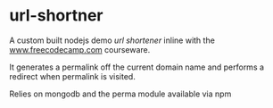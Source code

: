 # url-shortner

A custom built nodejs demo <em>url shortener</em> inline with the www.freecodecamp.com courseware.

It generates a permalink off the current domain name and performs a redirect when permalink is visited.

Relies on mongodb and the perma module available via npm

